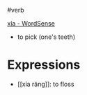 #verb 


[xỉa‎ - WordSense](https://www.wordsense.eu/x%E1%BB%89a/)
- to pick (one's teeth)



# Expressions
- [[xỉa răng]]: to floss